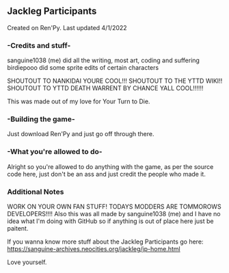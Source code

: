 ## Jackleg Participants
Created on Ren'Py. Last updated 4/1/2022

### -Credits and stuff-
sanguine1038 (me) did all the writing, most art, coding and suffering
birdiepooo did some sprite edits of certain characters

SHOUTOUT TO NANKIDAI YOURE COOL!!!
SHOUTOUT TO THE YTTD WIKI!!
SHOUTOUT TO YTTD DEATH WARRENT BY CHANCE YALL COOL!!!!!!

This was made out of my love for Your Turn to Die.

### -Building the game-
Just download Ren'Py and just go off through there.

### -What you're allowed to do-
Alright so you're allowed to do anything with the game, as per the source code here, just don't be an ass and just credit the people who made it.

### Additional Notes
WORK ON YOUR OWN FAN STUFF! TODAYS MODDERS ARE TOMMOROWS DEVELOPERS!!!! Also this was all made by sanguine1038 (me) and I have no idea what I'm doing with GitHub so
if anything is out of place here just be paitent.

If you wanna know more stuff about the Jackleg Participants go here: https://sanguine-archives.neocities.org/jackleg/jp-home.html

Love yourself.
